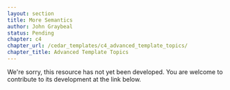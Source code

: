 ```yaml
---
layout: section
title: More Semantics
author: John Graybeal
status: Pending
chapter: c4
chapter_url: /cedar_templates/c4_advanced_template_topics/
chapter_title: Advanced Template Topics
---
```

We're sorry, this resource has not yet been developed. 
You are welcome to contribute to its development at the link below.
